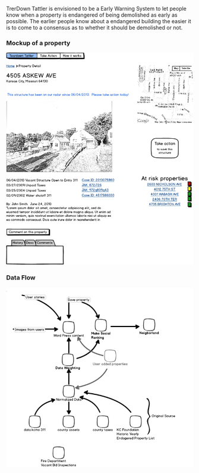 TrerDown Tattler is envisioned to be a Early Warning System to let
people know when a property is endangered of being demolished as
early as possible.  The earlier people know about a endangered
building the easier it is to come to a consensus as to whether it
should be demolished or not.

### Mockup of a property

![Mockup](https://github.com/codeforkansascity/teardown-tattler/blob/master/docs/images/two-week-singleton_2.png)

### Data Flow

![Mockup](https://github.com/codeforkansascity/teardown-tattler/blob/master/docs/images/new-data-flow.png)
